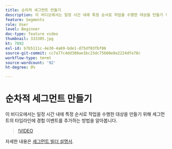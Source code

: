 ```yaml
---
title: 순차적 세그먼트 만들기
description: 이 비디오에서는 일정 시간 내에 특정 순서로 작업을 수행한 대상을 만들기 위해 세그먼트의 타임라인에 경험 이벤트를 추가하는 방법을 알아봅니다.
feature: Segments
role: User
level: Beginner
doc-type: feature video
thumbnail: 333305.jpg
kt: 7892
exl-id: b7b5111c-4e30-4a69-bde1-d75df03fbf86
source-git-commit: cc7a77c4dd380ae1bc23dc75608e8e2224dfe78c
workflow-type: tm+mt
source-wordcount: '92'
ht-degree: 0%

---
```


# 순차적 세그먼트 만들기

이 비디오에서는 일정 시간 내에 특정 순서로 작업을 수행한 대상을 만들기 위해 세그먼트의 타임라인에 경험 이벤트를 추가하는 방법을 알아봅니다.

>[!VIDEO](https://video.tv.adobe.com/v/333305/?quality=12&learn=on)

자세한 내용은 [세그먼트 빌더 설명서](https://experienceleague.adobe.com/docs/experience-platform/segmentation/ui/segment-builder.html).